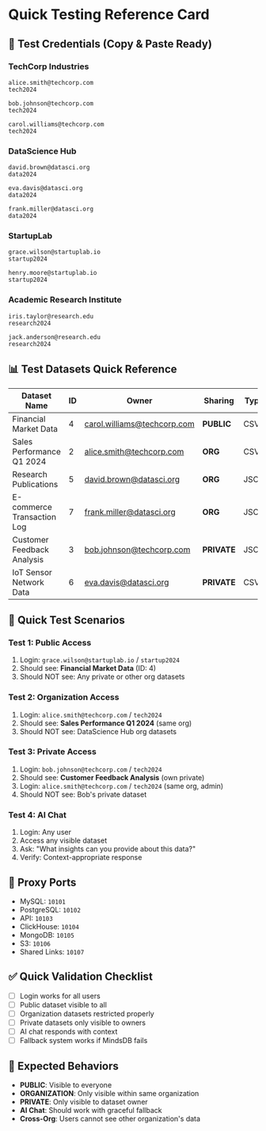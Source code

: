 # Quick Testing Reference Card

## 🔑 Test Credentials (Copy & Paste Ready)

### TechCorp Industries
```
alice.smith@techcorp.com
tech2024
```
```
bob.johnson@techcorp.com
tech2024
```
```
carol.williams@techcorp.com
tech2024
```

### DataScience Hub
```
david.brown@datasci.org
data2024
```
```
eva.davis@datasci.org
data2024
```
```
frank.miller@datasci.org
data2024
```

### StartupLab
```
grace.wilson@startuplab.io
startup2024
```
```
henry.moore@startuplab.io
startup2024
```

### Academic Research Institute
```
iris.taylor@research.edu
research2024
```
```
jack.anderson@research.edu
research2024
```

## 📊 Test Datasets Quick Reference

| Dataset Name | ID | Owner | Sharing | Type | Rows |
|--------------|----|---------|---------|----|------|
| Financial Market Data | 4 | carol.williams@techcorp.com | **PUBLIC** | CSV | 10,000 |
| Sales Performance Q1 2024 | 2 | alice.smith@techcorp.com | **ORG** | CSV | 5,000 |
| Research Publications | 5 | david.brown@datasci.org | **ORG** | JSON | 1,500 |
| E-commerce Transaction Log | 7 | frank.miller@datasci.org | **ORG** | JSON | 8,000 |
| Customer Feedback Analysis | 3 | bob.johnson@techcorp.com | **PRIVATE** | JSON | 2,500 |
| IoT Sensor Network Data | 6 | eva.davis@datasci.org | **PRIVATE** | CSV | 50,000 |

## 🧪 Quick Test Scenarios

### Test 1: Public Access
1. Login: `grace.wilson@startuplab.io` / `startup2024`
2. Should see: **Financial Market Data** (ID: 4)
3. Should NOT see: Any private or other org datasets

### Test 2: Organization Access
1. Login: `alice.smith@techcorp.com` / `tech2024`
2. Should see: **Sales Performance Q1 2024** (same org)
3. Should NOT see: DataScience Hub org datasets

### Test 3: Private Access
1. Login: `bob.johnson@techcorp.com` / `tech2024`
2. Should see: **Customer Feedback Analysis** (own private)
3. Login: `alice.smith@techcorp.com` / `tech2024` (same org, admin)
4. Should NOT see: Bob's private dataset

### Test 4: AI Chat
1. Login: Any user
2. Access any visible dataset
3. Ask: "What insights can you provide about this data?"
4. Verify: Context-appropriate response

## 🔧 Proxy Ports
- MySQL: `10101`
- PostgreSQL: `10102`
- API: `10103`
- ClickHouse: `10104`
- MongoDB: `10105`
- S3: `10106`
- Shared Links: `10107`

## ✅ Quick Validation Checklist
- [ ] Login works for all users
- [ ] Public dataset visible to all
- [ ] Organization datasets restricted properly
- [ ] Private datasets only visible to owners
- [ ] AI chat responds with context
- [ ] Fallback system works if MindsDB fails

## 🚨 Expected Behaviors
- **PUBLIC**: Visible to everyone
- **ORGANIZATION**: Only visible within same organization
- **PRIVATE**: Only visible to dataset owner
- **AI Chat**: Should work with graceful fallback
- **Cross-Org**: Users cannot see other organization's data